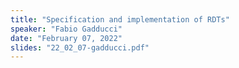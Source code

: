 ```yaml
---
title: "Specification and implementation of RDTs"
speaker: "Fabio Gadducci"
date: "February 07, 2022"
slides: "22_02_07-gadducci.pdf"
---
```

